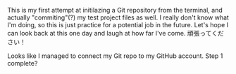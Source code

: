 This is my first attempt at initilazing a Git repository from the terminal, and actually "commiting"(?) my test project files as well.
I really don't know what I'm doing, so this is just practice for a potential job in the future.
Let's hope I can look back at this one day and laugh at how far I've come.
頑張ってください！ 

Looks like I managed to connect my Git repo to my GitHub account. Step 1 complete?
